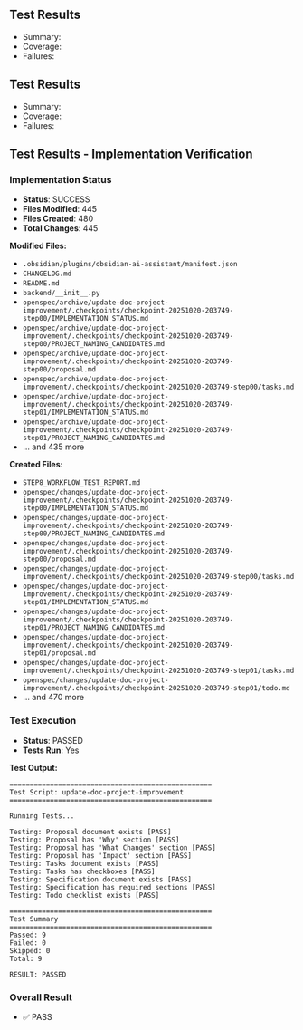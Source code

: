 
## Test Results

- Summary: 
- Coverage: 
- Failures: 

## Test Results

- Summary: 
- Coverage: 
- Failures: 

## Test Results - Implementation Verification

### Implementation Status
- **Status**: SUCCESS
- **Files Modified**: 445
- **Files Created**: 480
- **Total Changes**: 445

**Modified Files:**
- `.obsidian/plugins/obsidian-ai-assistant/manifest.json`
- `CHANGELOG.md`
- `README.md`
- `backend/__init__.py`
- `openspec/archive/update-doc-project-improvement/.checkpoints/checkpoint-20251020-203749-step00/IMPLEMENTATION_STATUS.md`
- `openspec/archive/update-doc-project-improvement/.checkpoints/checkpoint-20251020-203749-step00/PROJECT_NAMING_CANDIDATES.md`
- `openspec/archive/update-doc-project-improvement/.checkpoints/checkpoint-20251020-203749-step00/proposal.md`
- `openspec/archive/update-doc-project-improvement/.checkpoints/checkpoint-20251020-203749-step00/tasks.md`
- `openspec/archive/update-doc-project-improvement/.checkpoints/checkpoint-20251020-203749-step01/IMPLEMENTATION_STATUS.md`
- `openspec/archive/update-doc-project-improvement/.checkpoints/checkpoint-20251020-203749-step01/PROJECT_NAMING_CANDIDATES.md`
- ... and 435 more

**Created Files:**
- `STEP8_WORKFLOW_TEST_REPORT.md`
- `openspec/changes/update-doc-project-improvement/.checkpoints/checkpoint-20251020-203749-step00/IMPLEMENTATION_STATUS.md`
- `openspec/changes/update-doc-project-improvement/.checkpoints/checkpoint-20251020-203749-step00/PROJECT_NAMING_CANDIDATES.md`
- `openspec/changes/update-doc-project-improvement/.checkpoints/checkpoint-20251020-203749-step00/proposal.md`
- `openspec/changes/update-doc-project-improvement/.checkpoints/checkpoint-20251020-203749-step00/tasks.md`
- `openspec/changes/update-doc-project-improvement/.checkpoints/checkpoint-20251020-203749-step01/IMPLEMENTATION_STATUS.md`
- `openspec/changes/update-doc-project-improvement/.checkpoints/checkpoint-20251020-203749-step01/PROJECT_NAMING_CANDIDATES.md`
- `openspec/changes/update-doc-project-improvement/.checkpoints/checkpoint-20251020-203749-step01/proposal.md`
- `openspec/changes/update-doc-project-improvement/.checkpoints/checkpoint-20251020-203749-step01/tasks.md`
- `openspec/changes/update-doc-project-improvement/.checkpoints/checkpoint-20251020-203749-step01/todo.md`
- ... and 470 more

### Test Execution
- **Status**: PASSED
- **Tests Run**: Yes

**Test Output:**
```
==================================================
Test Script: update-doc-project-improvement
==================================================

Running Tests...

Testing: Proposal document exists [PASS]
Testing: Proposal has 'Why' section [PASS]
Testing: Proposal has 'What Changes' section [PASS]
Testing: Proposal has 'Impact' section [PASS]
Testing: Tasks document exists [PASS]
Testing: Tasks has checkboxes [PASS]
Testing: Specification document exists [PASS]
Testing: Specification has required sections [PASS]
Testing: Todo checklist exists [PASS]

==================================================
Test Summary
==================================================
Passed: 9
Failed: 0
Skipped: 0
Total: 9

RESULT: PASSED

```

### Overall Result
- ✅ PASS
